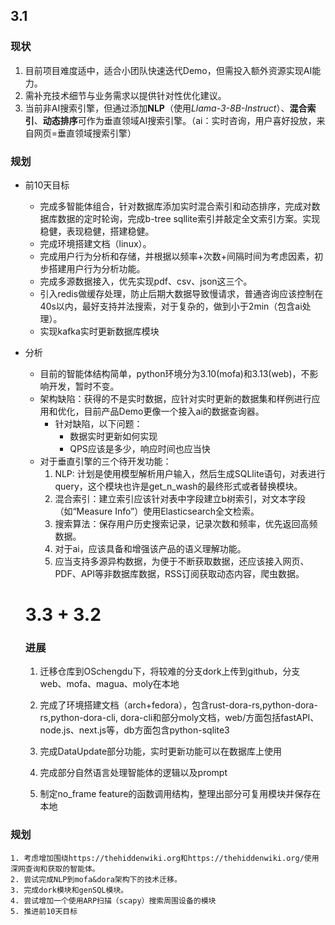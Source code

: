 ## 3.1
### 现状

1. 目前项目难度适中，适合小团队快速迭代Demo，但需投入额外资源实现AI能力。
2. 需补充技术细节与业务需求以提供针对性优化建议。
3. 当前非AI搜索引擎，但通过添加**NLP**（使用*Llama-3-8B-Instruct*）、**混合索引**、**动态排序**可作为垂直领域AI搜索引擎。（ai：实时咨询，用户喜好投放，来自网页=垂直领域搜索引擎）

### 规划

- 前10天目标
  - 完成多智能体组合，针对数据库添加实时混合索引和动态排序，完成对数据库数据的定时轮询，完成b-tree sqllite索引并敲定全文索引方案。实现稳健，表现稳健，搭建稳健。
  - 完成环境搭建文档（linux）。
  - 完成用户行为分析和存储，并根据以频率+次数+间隔时间为考虑因素，初步搭建用户行为分析功能。
  - 完成多源数据接入，优先实现pdf、csv、json这三个。
  - 引入redis做缓存处理，防止后期大数据导致慢请求，普通咨询应该控制在40s以内，最好支持并法搜索，对于复杂的，做到小于2min（包含ai处理）。
  - 实现kafka实时更新数据库模块
  
- 分析
  - 目前的智能体结构简单，python环境分为3.10(mofa)和3.13(web)，不影响开发，暂时不变。
  - 架构缺陷：获得的不是实时数据，应针对实时更新的数据集和样例进行应用和优化，目前产品Demo更像一个接入ai的数据查询器。
    - 针对缺陷，以下问题：
      - 数据实时更新如何实现
      - QPS应该是多少，响应时间也应当快
  - 对于垂直引擎的三个待开发功能：
    1. NLP: 计划是使用模型解析用户输入，然后生成SQLlite语句，对表进行query，这个模块也许是get_n_wash的最终形式或者替换模块。
    2. 混合索引：建立索引应该针对表中字段建立b树索引，对文本字段（如“Measure Info”）使用Elasticsearch全文检索。
    3. 搜索算法：保存用户历史搜索记录，记录次数和频率，优先返回高频数据。
    4. 对于ai，应该具备和增强该产品的语义理解功能。
    5. 应当支持多源异构数据，为便于不断获取数据，还应该接入网页、PDF、API等非数据库数据，RSS订阅获取动态内容，爬虫数据。
  
  # 3.3 + 3.2 
  
  
  
  ### 进展
  
  1. 迁移仓库到OSchengdu下，将较难的分支dork上传到github，分支web、mofa、magua、moly在本地
  
  2. 完成了环境搭建文档（arch+fedora），包含rust-dora-rs,python-dora-rs,python-dora-cli, dora-cli和部分moly文档，web/方面包括fastAPI、node.js、next.js等，db方面包含python-sqlite3
  
  3. 完成DataUpdate部分功能，实时更新功能可以在数据库上使用
  
  4. 完成部分自然语言处理智能体的逻辑以及prompt
  
  5. 制定no_frame feature的函数调用结构，整理出部分可复用模块并保存在本地
  
     

###     规划

 	1. 考虑增加围绕https://thehiddenwiki.org和https://thehiddenwiki.org/使用深网查询和获取的智能体。
 	2. 尝试完成NLP到mofa&dora架构下的技术迁移。
 	3. 完成dork模块和genSQL模块。
 	4. 尝试增加一个使用ARP扫描（scapy）搜索周围设备的模块
 	5. 推进前10天目标
